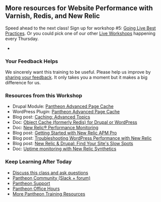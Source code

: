 ## More resources for Website Performance with Varnish, Redis, and New Relic

Speed ahead to the next class! Sign up for workshop #5: [Going Live Best Practices](https://pantheon.io/live-workshops/going-live-best-practices). Or you could pick one of our other [Live Workshops](https://pantheon.io/live-workshops) happening every Thursday.

- <Youtube src="oiiB5UdhKMg" title="Website Performance with Varnish, Redis, and New Relic" start="31" />

### Your Feedback Helps

We sincerely want this training to be useful. Please help us improve by [sharing your feedback](https://www.getfeedback.com/r/FHnfj1n8?gf_q[8821859]=17495040). It only takes you a moment but it makes a big difference for us.

### Resources from this Workshop

- Drupal Module: [Pantheon Advanced Page Cache](https://www.drupal.org/project/pantheon_advanced_page_cache)
- WordPress Plugin: [Pantheon Advanced Page Cache](https://wordpress.org/plugins/pantheon-advanced-page-cache)
- Blog post: [Caching: Advanced Topics](/caching-advanced-topics)
- Doc: [Object Cache (formerly Redis) for Drupal or WordPress](/object-cache)
- Doc: [New Relic&reg; Performance Monitoring](/new-relic)
- Blog post: [Getting Started with New Relic APM Pro](https://pantheon.io/blog/getting-started-new-relic-apm-pro)
- Blog post: [Troubleshooting WordPress Performance with New Relic](https://pantheon.io/blog/troubleshooting-wordpress-performance-new-relic)
- Blog post: [New Relic & Drupal: Find Your Site's Slow Spots](https://pantheon.io/blog/new-relic-drupal-find-site-slow-spots)
- Doc: [Uptime monitoring with New Relic Synthetics](/new-relic#configure-ping-monitors-for-availability)

### Keep Learning After Today

- [Discuss this class and ask questions](https://discuss.pantheon.io/c/pantheon-training/performance-varnish-redis-new-relic/55)
- [Pantheon Community (Slack + forum)](/pantheon-community)
- [Pantheon Support](/support)
- [Pantheon Office Hours](https://pantheon.io/agencies/office-hours)
- [More Pantheon Training Resources](https://pantheon.io/learn-pantheon)
